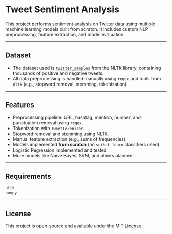# Tweet Sentiment Analysis

This project performs sentiment analysis on Twitter data using multiple machine learning models built from scratch. It includes custom NLP preprocessing, feature extraction, and model evaluation.

---

## Dataset

- The dataset used is [`twitter_samples`](https://www.nltk.org/nltk_data/) from the NLTK library, containing thousands of positive and negative tweets.
- All data preprocessing is handled manually using `regex` and tools from `nltk` (e.g., stopword removal, stemming, tokenization).

---

## Features

- Preprocessing pipeline: URL, hashtag, mention, number, and punctuation removal using `regex`.
- Tokenization with `TweetTokenizer`.
- Stopword removal and stemming using NLTK.
- Manual feature extraction (e.g., sums of frequencies).
- Models implemented **from scratch** (no `scikit-learn` classifiers used).
- Logistic Regression implemented and tested.
- More models like Naive Bayes, SVM, and others planned.

---

## Requirements

```bash
nltk
numpy
```

---

## License
This project is open-source and available under the MIT License.

